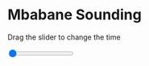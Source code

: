 <h1>Mbabane Sounding</h1>
<p>Drag the slider to change the time</p>

<div class="slidecontainer">
<input oninput='setImage(this)' class="slider" type="range" min="0" max="6" value="0" step="1" />
<img id='img'/>
</div>

<script>
var img = document.getElementById('img');
var img_array = ['/assets/images/skwt/skd_mbabane_wrfout_d01_2020-06-21_12:00:00.png',
'/assets/images/skwt/skd_mbabane_wrfout_d01_2020-06-21_18:00:00.png',
'/assets/images/skwt/skd_mbabane_wrfout_d01_2020-06-22_00:00:00.png',
'/assets/images/skwt/skd_mbabane_wrfout_d01_2020-06-22_06:00:00.png',
'/assets/images/skwt/skd_mbabane_wrfout_d01_2020-06-22_12:00:00.png',
'/assets/images/skwt/skd_mbabane_wrfout_d01_2020-06-22_18:00:00.png',];
function setImage(obj)
{
        var value = obj.value;
        img.src = img_array[value];

}
</script>
